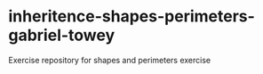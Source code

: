 # inheritence-shapes-perimeters-gabriel-towey
Exercise repository for shapes and perimeters exercise
